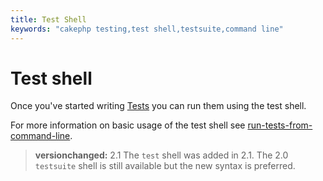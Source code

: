 ```yaml
---
title: Test Shell
keywords: "cakephp testing,test shell,testsuite,command line"
---
```


# Test shell

Once you've started writing [Tests](../development/testing.md) you can run them
using the test shell.

For more information on basic usage of the test shell see
[run-tests-from-command-line](../development/testing.md#run-tests-from-command-line).
> **versionchanged:** 2.1
The `test` shell was added in 2.1. The 2.0 `testsuite` shell is still
available but the new syntax is preferred.

